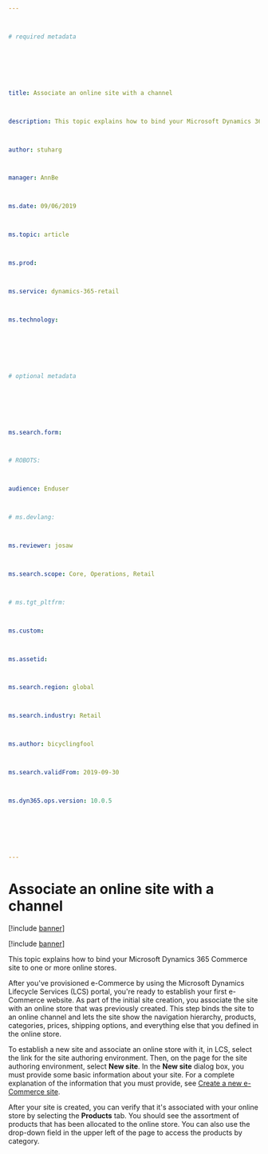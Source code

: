```yaml
---



# required metadata







title: Associate an online site with a channel



description: This topic explains how to bind your Microsoft Dynamics 365 Commerce site to one or more online stores.



author: stuharg



manager: AnnBe



ms.date: 09/06/2019



ms.topic: article



ms.prod: 



ms.service: dynamics-365-retail



ms.technology: 







# optional metadata







ms.search.form: 



# ROBOTS: 



audience: Enduser



# ms.devlang: 



ms.reviewer: josaw



ms.search.scope: Core, Operations, Retail



# ms.tgt_pltfrm: 



ms.custom: 



ms.assetid: 



ms.search.region: global



ms.search.industry: Retail



ms.author: bicyclingfool



ms.search.validFrom: 2019-09-30



ms.dyn365.ops.version: 10.0.5







---
```








# Associate an online site with a channel







[!include [banner](includes/banner.md)]







[!include [banner](includes/preview-banner.md)]







This topic explains how to bind your Microsoft Dynamics 365 Commerce site to one or more online stores. 







After you've provisioned e-Commerce by using the Microsoft Dynamics Lifecycle Services (LCS) portal, you're ready to establish your first e-Commerce website. As part of the initial site creation, you associate the site with an online store that was previously created. This step binds the site to an online channel and lets the site show the navigation hierarchy, products, categories, prices, shipping options, and everything else that you defined in the online store.







To establish a new site and associate an online store with it, in LCS, select the link for the site authoring environment. Then, on the page for the site authoring environment, select **New site**. In the **New site** dialog box, you must provide some basic information about your site. For a complete explanation of the information that you must provide, see [Create a new e-Commerce site](create-ecommerce-site.md).







After your site is created, you can verify that it's associated with your online store by selecting the **Products** tab. You should see the assortment of products that has been allocated to the online store. You can also use the drop-down field in the upper left of the page to access the products by category.
